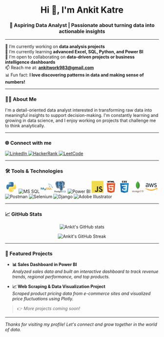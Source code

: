 <h1 align="center">Hi 👋, I'm Ankit Katre</h1>
<h3 align="center">🚀 Aspiring Data Analyst | Passionate about turning data into actionable insights</h3>

---

🔭 I’m currently working on **data analysis projects**  
🌱 I’m currently learning **advanced Excel, SQL, Python, and Power BI**  
🤝 I'm open to collaborating on **data-driven projects or business intelligence dashboards**  
📫 Reach me at: **ankitwork983@gmail.com**  
📊 Fun fact: **I love discovering patterns in data and making sense of numbers!**

---

### 🧑‍💼 About Me  
I'm a detail-oriented data analyst interested in transforming raw data into meaningful insights to support decision-making. I'm constantly learning and growing in data science, and I enjoy working on projects that challenge me to think analytically.

---

### 🌐 Connect with me  
<p align="left">
  <a href="https://linkedin.com/in/ankit-katre-626b5619a" target="_blank">
    <img src="https://raw.githubusercontent.com/rahuldkjain/github-profile-readme-generator/master/src/images/icons/Social/linked-in-alt.svg" alt="LinkedIn" height="30" width="40"/>
  </a>
  <a href="https://www.hackerrank.com/ankitkatre252" target="_blank">
    <img src="https://raw.githubusercontent.com/rahuldkjain/github-profile-readme-generator/master/src/images/icons/Social/hackerrank.svg" alt="HackerRank" height="30" width="40"/>
  </a>
  <a href="https://www.leetcode.com/ankitkatre81" target="_blank">
    <img src="https://raw.githubusercontent.com/rahuldkjain/github-profile-readme-generator/master/src/images/icons/Social/leet-code.svg" alt="LeetCode" height="30" width="40"/>
  </a>
</p>

---

### 🛠️ Tools & Technologies  
<p align="left">
  <img src="https://raw.githubusercontent.com/devicons/devicon/master/icons/python/python-original.svg" alt="Python" width="40" height="40"/>
  <img src="https://www.svgrepo.com/show/303229/microsoft-sql-server-logo.svg" alt="MS SQL" width="40" height="40"/>
  <img src="https://raw.githubusercontent.com/devicons/devicon/master/icons/mysql/mysql-original-wordmark.svg" alt="MySQL" width="40" height="40"/>
  <img src="https://raw.githubusercontent.com/devicons/devicon/master/icons/postgresql/postgresql-original-wordmark.svg" alt="PostgreSQL" width="40" height="40"/>
  <img src="https://cdn.worldvectorlogo.com/logos/power-bi-1.svg" alt="Power BI" width="40" height="40"/>
  <img src="https://raw.githubusercontent.com/devicons/devicon/master/icons/javascript/javascript-original.svg" alt="JavaScript" width="40" height="40"/>
  <img src="https://raw.githubusercontent.com/devicons/devicon/master/icons/html5/html5-original-wordmark.svg" alt="HTML" width="40" height="40"/>
  <img src="https://raw.githubusercontent.com/devicons/devicon/master/icons/css3/css3-original-wordmark.svg" alt="CSS" width="40" height="40"/>
  <img src="https://raw.githubusercontent.com/devicons/devicon/master/icons/mongodb/mongodb-original-wordmark.svg" alt="MongoDB" width="40" height="40"/>
  <img src="https://raw.githubusercontent.com/devicons/devicon/master/icons/amazonwebservices/amazonwebservices-original-wordmark.svg" alt="AWS" width="40" height="40"/>
  <img src="https://www.vectorlogo.zone/logos/getpostman/getpostman-icon.svg" alt="Postman" width="40" height="40"/>
  <img src="https://raw.githubusercontent.com/detain/svg-logos/780f25886640cef088af994181646db2f6b1a3f8/svg/selenium-logo.svg" alt="Selenium" width="40" height="40"/>
  <img src="https://cdn.worldvectorlogo.com/logos/django.svg" alt="Django" width="40" height="40"/>
  <img src="https://www.vectorlogo.zone/logos/adobe_illustrator/adobe_illustrator-icon.svg" alt="Adobe Illustrator" width="40" height="40"/>
</p>

---

### 📈 GitHub Stats  
<p align="center">
  <img src="https://github-readme-stats.vercel.app/api?username=ankitkatre&show_icons=true&theme=radical" alt="Ankit's GitHub stats"/>
</p>

<p align="center">
  <img src="https://github-readme-streak-stats.herokuapp.com/?user=ankitkatre&theme=radical" alt="Ankit's GitHub Streak"/>
</p>

---

### 📁 Featured Projects

- **📊 Sales Dashboard in Power BI**  
  _Analyzed sales data and built an interactive dashboard to track revenue trends, regional performance, and top products._

- **📈 Web Scraping & Data Visualization Project**  
  _Scraped product pricing data from e-commerce sites and visualized price fluctuations using Plotly._

> 👉 _More projects coming soon!_

---

_Thanks for visiting my profile! Let's connect and grow together in the world of data._

